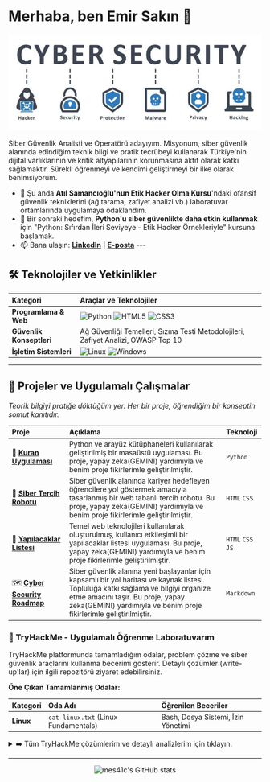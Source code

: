 # Merhaba, ben Emir Sakın 👋

<p align="center">
  <img src="https://raw.githubusercontent.com/mes41c/mes41c/main/cybersecurity_banner.png" alt="Cyber Security Banner">
  </p>

Siber Güvenlik Analisti ve Operatörü adayıyım. Misyonum, siber güvenlik alanında edindiğim teknik bilgi ve pratik tecrübeyi kullanarak Türkiye'nin dijital varlıklarının ve kritik altyapılarının korunmasına aktif olarak katkı sağlamaktır. Sürekli öğrenmeyi ve kendimi geliştirmeyi bir ilke olarak benimsiyorum.

* 🔭 Şu anda **Atıl Samancıoğlu'nun Etik Hacker Olma Kursu**'ndaki ofansif güvenlik tekniklerini (ağ tarama, zafiyet analizi vb.) laboratuvar ortamlarında uygulamaya odaklandım.
* 🌱 Bir sonraki hedefim, **Python'u siber güvenlikte daha etkin kullanmak** için "Python: Sıfırdan İleri Seviyeye - Etik Hacker Örnekleriyle" kursuna başlamak.
* 📫 Bana ulaşın: **[LinkedIn](https://www.linkedin.com/in/mes-41c)** | **[E-posta](emirsakin4@gmail.com)** ---

## 🛠️ Teknolojiler ve Yetkinlikler

| Kategori                | Araçlar ve Teknolojiler                                                                                                                                                                                                                                                                  |
| :---------------------- | :--------------------------------------------------------------------------------------------------------------------------------------------------------------------------------------------------------------------------------------------------------------------------------------- |
| **Programlama & Web** | ![Python](https://img.shields.io/badge/-Python-3776AB?style=for-the-badge&logo=python) ![HTML5](https://img.shields.io/badge/-HTML5-E34F26?style=for-the-badge&logo=html5) ![CSS3](https://img.shields.io/badge/-CSS3-1572B6?style=for-the-badge&logo=css3)                                  |
| **Güvenlik Konseptleri** | Ağ Güvenliği Temelleri, Sızma Testi Metodolojileri, Zafiyet Analizi, OWASP Top 10                                                                                                                                                                                                          |
| **İşletim Sistemleri** | ![Linux](https://img.shields.io/badge/-Linux-FCC624?style=for-the-badge&logo=linux) ![Windows](https://img.shields.io/badge/-Windows-0078D6?style=for-the-badge&logo=windows)                                                                                                              |

---

## 🚀 Projeler ve Uygulamalı Çalışmalar

*Teorik bilgiyi pratiğe döktüğüm yer. Her bir proje, öğrendiğim bir konseptin somut kanıtıdır.*

| Proje                                                                     | Açıklama                                                                                                                                                               | Teknoloji           |
| :------------------------------------------------------------------------ | :--------------------------------------------------------------------------------------------------------------------------------------------------------------------- | :------------------ |
| 🐍 **[Kuran Uygulaması](https://github.com/mes41c/kuranuygulamasi)** | Python ve arayüz kütüphaneleri kullanılarak geliştirilmiş bir masaüstü uygulaması. Bu proje, yapay zeka(GEMINI) yardımıyla ve benim proje fikirlerimle geliştirilmiştir.                | `Python`            |
| 🤖 **[Siber Tercih Robotu](https://github.com/mes41c/siber-tercih-robotu)** | Siber güvenlik alanında kariyer hedefleyen öğrencilere yol göstermek amacıyla tasarlanmış bir web tabanlı tercih robotu. Bu proje, yapay zeka(GEMINI) yardımıyla ve benim proje fikirlerimle geliştirilmiştir.                                                | `HTML` `CSS`        |
| 📅 **[Yapılacaklar Listesi](https://github.com/mes41c/yapilacaklar-listesi-todolist)** | Temel web teknolojileri kullanılarak oluşturulmuş, kullanıcı etkileşimli bir yapılacaklar listesi uygulaması. Bu proje, yapay zeka(GEMINI) yardımıyla ve benim proje fikirlerimle geliştirilmiştir.                                                   | `HTML` `CSS` `JS`   |
| 🗺️ **[Cyber Security Roadmap](https://github.com/mes41c/cyber-security-roadmap)** | Siber güvenlik alanına yeni başlayanlar için kapsamlı bir yol haritası ve kaynak listesi. Topluluğa katkı sağlama ve bilgiyi organize etme amacını taşır. Bu proje, yapay zeka(GEMINI) yardımıyla ve benim proje fikirlerimle geliştirilmiştir.              | `Markdown`          |

### 🧠 TryHackMe - Uygulamalı Öğrenme Laboratuvarım

TryHackMe platformunda tamamladığım odalar, problem çözme ve siber güvenlik araçlarını kullanma becerimi gösterir. Detaylı çözümler (write-up'lar) için ilgili repozitörü ziyaret edebilirsiniz.

**Öne Çıkan Tamamlanmış Odalar:**

| Kategori           | Oda Adı                              | Öğrenilen Beceriler                    |
| :----------------- | :----------------------------------- | :------------------------------------- |
| **Linux** | `cat linux.txt` (Linux Fundamentals) | Bash, Dosya Sistemi, İzin Yönetimi      |

<details>
<summary>➡️ Tüm TryHackMe çözümlerim ve detaylı analizlerim için tıklayın.</summary>

**Bu bölüm, yakında oluşturacağımız `TryHackMe-Writeups` repozitörüne link verecektir. Şimdilik bir yer tutucu olarak duruyor.**

</details>

---

<p align="center">
  <img src="https://github-readme-stats.vercel.app/api?username=mes41c&show_icons=true&theme=dracula" alt="mes41c's GitHub stats" />
</p>
